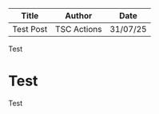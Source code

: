 | Title | Author | Date |
|-------|--------|------|
| Test Post | TSC Actions | 31/07/25 |

Test

# Test

Test
